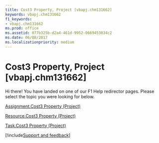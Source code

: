 ```yaml
---
title: Cost3 Property, Project [vbapj.chm131662]
keywords: vbapj.chm131662
f1_keywords:
- vbapj.chm131662
ms.prod: office
ms.assetid: 077b325b-d2a4-461d-9952-0669453034c2
ms.date: 06/08/2017
ms.localizationpriority: medium
---
```



# Cost3 Property, Project [vbapj.chm131662]

Hi there! You have landed on one of our F1 Help redirector pages. Please select the topic you were looking for below.

[Assignment.Cost3 Property (Project)](https://msdn.microsoft.com/library/6da4eddf-fc32-5b03-79a9-951fa0aab941%28Office.15%29.aspx)

[Resource.Cost3 Property (Project)](https://msdn.microsoft.com/library/6cad527f-a30b-f968-79e4-516d4e7146ac%28Office.15%29.aspx)

[Task.Cost3 Property (Project)](https://msdn.microsoft.com/library/3d7b1010-4e7b-cae0-e83a-26fa866fe4a3%28Office.15%29.aspx)

[!include[Support and feedback](~/includes/feedback-boilerplate.md)]